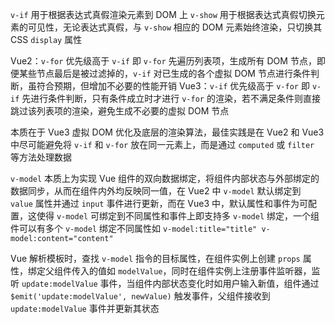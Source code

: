 `v-if` 用于根据表达式真假渲染元素到 DOM 上
`v-show` 用于根据表达式真假切换元素的可见性，无论表达式真假，与 `v-show` 相应的 DOM 元素始终渲染，只切换其 CSS `display` 属性

Vue2：`v-for` 优先级高于 `v-if` 即 `v-for` 先遍历列表项，生成所有 DOM 节点，即便某些节点最后是被过滤掉的，`v-if` 对已生成的各个虚拟 DOM 节点进行条件判断，虽符合预期，但增加不必要的性能开销
Vue3：`v-if` 优先级高于 `v-for` 即 `v-if` 先进行条件判断，只有条件成立时才进行 `v-for` 的渲染，若不满足条件则直接跳过该列表项的渲染，避免生成不必要的虚拟 DOM 节点

本质在于 Vue3 虚拟 DOM 优化及底层的渲染算法，最佳实践是在 Vue2 和 Vue3 中尽可能避免将 `v-if` 和 `v-for` 放在同一元素上，而是通过 `computed` 或 `filter` 等方法处理数据

`v-model` 本质上为实现 Vue 组件的双向数据绑定，将组件内部状态与外部绑定的数据同步，从而在组件内外均反映同一值，在 Vue2 中 `v-model` 默认绑定到 `value` 属性并通过 `input` 事件进行更新，而在 Vue3 中，默认属性和事件为可配置，这使得 `v-model` 可绑定到不同属性和事件上即支持多 `v-model` 绑定，一个组件可以有多个 `v-model` 绑定不同属性如 `v-model:title="title" v-model:content="content"`

Vue 解析模板时，查找 `v-model` 指令的目标属性，在组件实例上创建 `props` 属性，绑定父组件传入的值如 `modelValue`，同时在组件实例上注册事件监听器，监听 `update:modelValue` 事件，当组件内部状态变化时如用户输入新值，组件通过 `$emit('update:modelValue', newValue)` 触发事件，父组件接收到 `update:modelValue` 事件并更新其状态
